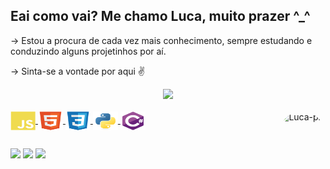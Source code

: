 ## Eai como vai? Me chamo Luca, muito prazer ^_^

-> Estou a procura de cada vez mais conhecimento, sempre estudando e conduzindo alguns projetinhos por aí.

-> Sinta-se a vontade por aqui ✌

<div align="center">
  <a href="https://github.com/lucadboer">
  <img height="200em" src="https://github-readme-stats.vercel.app/api?username=lucadboer&show_icons=true&theme=midnight-purple&include_all_commits=true&count_private=true"/>
</div>
<div style="display: inline_block"><br>
  <img align="center" alt="Luca-Js" height="30" width="40" src="https://raw.githubusercontent.com/devicons/devicon/master/icons/javascript/javascript-plain.svg">
  <img align="center" alt="Luca-HTML" height="30" width="40" src="https://raw.githubusercontent.com/devicons/devicon/master/icons/html5/html5-original.svg">
  <img align="center" alt="Luca-CSS" height="30" width="40" src="https://raw.githubusercontent.com/devicons/devicon/master/icons/css3/css3-original.svg">
  <img align="center" alt="Luca-Python" height="30" width="40" src="https://raw.githubusercontent.com/devicons/devicon/master/icons/python/python-original.svg">
  <img align="center" alt="Luca-Csharp" height="30" width="40" src="https://raw.githubusercontent.com/devicons/devicon/master/icons/csharp/csharp-original.svg">
 <img align="right" alt="Luca-pic" height="150" style="border-radius:50px;" src="https://cdn.discordapp.com/attachments/850151100790210610/930470498364715038/Design_sem_nome.gif">                                                                   </div>
  
  ##
                                       
<div>                                         
  <a href="https://instagram.com/luca_steffano" target="_blank"><img src="https://img.shields.io/badge/-Instagram-%23E4405F?style=for-the-badge&logo=instagram&logoColor=white" target="_blank"></a>
  <a href = "lucahesper@gmail.com"><img src="https://img.shields.io/badge/-Gmail-%23333?style=for-the-badge&logo=gmail&logoColor=white" target="_blank"></a>
  <a href="https://www.linkedin.com/in/luca-destefano-boer-99674121b/" target="_blank"><img src="https://img.shields.io/badge/-LinkedIn-%230077B5?style=for-the-badge&logo=linkedin&logoColor=white" target="_blank"></a> 
 
</div>
